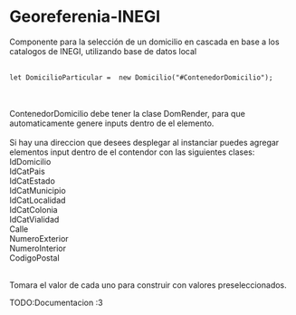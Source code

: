 # Georeferenia-INEGI
Componente para la selección de un domicilio en cascada en base a los catalogos de INEGI, utilizando base de datos local 
<br><br>
 ```
let DomicilioParticular =  new Domicilio("#ContenedorDomicilio");
 ```
<br><br>
ContenedorDomicilio debe tener la clase DomRender, para que automaticamente genere inputs dentro de el elemento.
<br><br>
Si hay una direccion que desees desplegar al instanciar puedes agregar elementos input dentro de el contendor con las siguientes clases:
<br>IdDomicilio
<br>IdCatPais
<br>IdCatEstado
<br>IdCatMunicipio
<br>IdCatLocalidad
<br>IdCatColonia
<br>IdCatVialidad
<br>Calle
<br>NumeroExterior
<br>NumeroInterior
<br>CodigoPostal

<br>Tomara el valor de cada uno para construir con valores preseleccionados.

TODO:Documentacion :3


